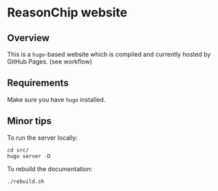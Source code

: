 # ReasonChip website

## Overview

This is a `hugo`-based website which is compiled and currently hosted
by GitHub Pages. (see workflow)


## Requirements

Make sure you have `hugo` installed.


## Minor tips

To run the server locally:

```
cd src/
hugo server -D
```

To rebuild the documentation:

```
./rebuild.sh
```
